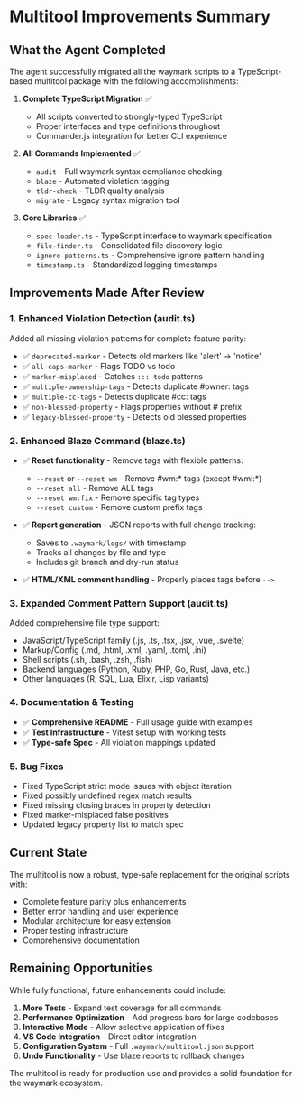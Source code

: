 # Multitool Improvements Summary

## What the Agent Completed

The agent successfully migrated all the waymark scripts to a TypeScript-based multitool package with the following accomplishments:

1. **Complete TypeScript Migration** ✅
   - All scripts converted to strongly-typed TypeScript
   - Proper interfaces and type definitions throughout
   - Commander.js integration for better CLI experience

2. **All Commands Implemented** ✅
   - `audit` - Full waymark syntax compliance checking
   - `blaze` - Automated violation tagging
   - `tldr-check` - TLDR quality analysis  
   - `migrate` - Legacy syntax migration tool

3. **Core Libraries** ✅
   - `spec-loader.ts` - TypeScript interface to waymark specification
   - `file-finder.ts` - Consolidated file discovery logic
   - `ignore-patterns.ts` - Comprehensive ignore pattern handling
   - `timestamp.ts` - Standardized logging timestamps

## Improvements Made After Review

### 1. Enhanced Violation Detection (audit.ts)

Added all missing violation patterns for complete feature parity:
- ✅ `deprecated-marker` - Detects old markers like 'alert' → 'notice'
- ✅ `all-caps-marker` - Flags TODO vs todo
- ✅ `marker-misplaced` - Catches `::: todo` patterns
- ✅ `multiple-ownership-tags` - Detects duplicate #owner: tags
- ✅ `multiple-cc-tags` - Detects duplicate #cc: tags
- ✅ `non-blessed-property` - Flags properties without # prefix
- ✅ `legacy-blessed-property` - Detects old blessed properties

### 2. Enhanced Blaze Command (blaze.ts)

- ✅ **Reset functionality** - Remove tags with flexible patterns:
  - `--reset` or `--reset wm` - Remove #wm:* tags (except #wmi:*)
  - `--reset all` - Remove ALL tags
  - `--reset wm:fix` - Remove specific tag types
  - `--reset custom` - Remove custom prefix tags
  
- ✅ **Report generation** - JSON reports with full change tracking:
  - Saves to `.waymark/logs/` with timestamp
  - Tracks all changes by file and type
  - Includes git branch and dry-run status
  
- ✅ **HTML/XML comment handling** - Properly places tags before `-->`

### 3. Expanded Comment Pattern Support (audit.ts)

Added comprehensive file type support:
- JavaScript/TypeScript family (.js, .ts, .tsx, .jsx, .vue, .svelte)
- Markup/Config (.md, .html, .xml, .yaml, .toml, .ini)
- Shell scripts (.sh, .bash, .zsh, .fish)
- Backend languages (Python, Ruby, PHP, Go, Rust, Java, etc.)
- Other languages (R, SQL, Lua, Elixir, Lisp variants)

### 4. Documentation & Testing

- ✅ **Comprehensive README** - Full usage guide with examples
- ✅ **Test Infrastructure** - Vitest setup with working tests
- ✅ **Type-safe Spec** - All violation mappings updated

### 5. Bug Fixes

- Fixed TypeScript strict mode issues with object iteration
- Fixed possibly undefined regex match results
- Fixed missing closing braces in property detection
- Fixed marker-misplaced false positives
- Updated legacy property list to match spec

## Current State

The multitool is now a robust, type-safe replacement for the original scripts with:
- Complete feature parity plus enhancements
- Better error handling and user experience
- Modular architecture for easy extension
- Proper testing infrastructure
- Comprehensive documentation

## Remaining Opportunities

While fully functional, future enhancements could include:

1. **More Tests** - Expand test coverage for all commands
2. **Performance Optimization** - Add progress bars for large codebases
3. **Interactive Mode** - Allow selective application of fixes
4. **VS Code Integration** - Direct editor integration
5. **Configuration System** - Full `.waymark/multitool.json` support
6. **Undo Functionality** - Use blaze reports to rollback changes

The multitool is ready for production use and provides a solid foundation for the waymark ecosystem.